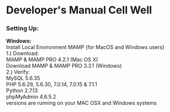 Developer's Manual Cell Well
======

### Setting Up:


**Windows:** <br>
Install Local Environment MAMP (for MacOS and Windows users)<br>
	1.)  Download: <br>
	MAMP & MAMP PRO 4.2.1 (Mac OS X) <br>
	Download MAMP & MAMP PRO 3.3.1 (Windows) <br>
	2.)  Verify: <br> 
	MySQL 5.6.35 <br>
	PHP 5.6.29, 5.6.30, 7.0.14, 7.0.15 & 7.1.1 <br>
	Python 2.7.13 <br>
   	phpMyAdmin 4.6.5.2 <br>
	versions are running on your MAC OSX and Windows systems
